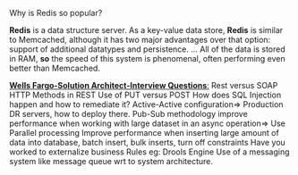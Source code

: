 Why is Redis so popular?

**Redis** is a data structure server. As a key-value data store, **Redis** is similar to Memcached, although it has two major advantages over that option: support of additional datatypes and persistence. ... All of the data is stored in RAM, **so** the speed of this system is phenomenal, often performing even better than Memcached.

<u>**Wells Fargo-Solution Architect-Interview Questions**:</u>
Rest versus SOAP
HTTP Methods in REST
Use of PUT versus POST
How does SQL Injection happen and how to remediate it?
Active-Active configuration=> Production DR servers, how to deploy there. 
Pub-Sub methodology
improve performance when working with large dataset in an async operation=> Use Parallel processing
Improve performance when inserting large amount of data into database, 
	batch insert, 
	bulk inserts, 
	turn off constraints
Have you worked to externalize business Rules eg: Drools Engine
Use of a messaging system like message queue wrt to system architecture. 
